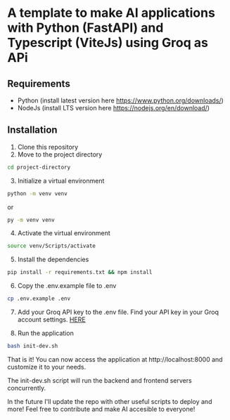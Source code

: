 # A template to make AI applications with Python (FastAPI) and Typescript (ViteJs) using Groq as APi

## Requirements
- Python (install latest version here https://www.python.org/downloads/)
- NodeJs (install LTS version here https://nodejs.org/en/download/)

## Installation
1. Clone this repository
2. Move to the project directory
```bash
cd project-directory
```
3. Initialize a virtual environment
```bash
python -m venv venv
```
or 
```bash
py -m venv venv
```

4. Activate the virtual environment
```bash
source venv/Scripts/activate
```

5. Install the dependencies
```bash
pip install -r requirements.txt && npm install
```

6. Copy the .env.example file to .env
```bash
cp .env.example .env
```

7. Add your Groq API key to the .env file. Find your API key in your Groq account settings. [HERE](https://console.groq.com/keys)

8. Run the application
```bash
bash init-dev.sh
```


That is it! You can now access the application at http://localhost:8000 and customize it to your needs.

The init-dev.sh script will run the backend and frontend servers concurrently.

In the future I'll update the repo with other useful scripts to deploy and more! Feel free to contribute and make AI accesible to everyone!


